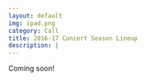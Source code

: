 ```yaml
---
layout: default
img: ipad.png
category: Call
title: 2016-17 Concert Season Lineup
description: |
---
```

  Coming soon!

